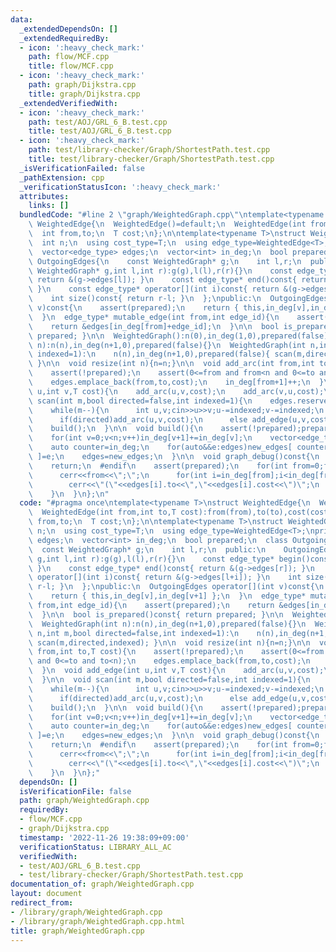 ```yaml
---
data:
  _extendedDependsOn: []
  _extendedRequiredBy:
  - icon: ':heavy_check_mark:'
    path: flow/MCF.cpp
    title: flow/MCF.cpp
  - icon: ':heavy_check_mark:'
    path: graph/Dijkstra.cpp
    title: graph/Dijkstra.cpp
  _extendedVerifiedWith:
  - icon: ':heavy_check_mark:'
    path: test/AOJ/GRL_6_B.test.cpp
    title: test/AOJ/GRL_6_B.test.cpp
  - icon: ':heavy_check_mark:'
    path: test/library-checker/Graph/ShortestPath.test.cpp
    title: test/library-checker/Graph/ShortestPath.test.cpp
  _isVerificationFailed: false
  _pathExtension: cpp
  _verificationStatusIcon: ':heavy_check_mark:'
  attributes:
    links: []
  bundledCode: "#line 2 \"graph/WeightedGraph.cpp\"\ntemplate<typename T>\nstruct\
    \ WeightedEdge{\n  WeightedEdge()=default;\n  WeightedEdge(int from,int to,T cost):from(from),to(to),cost(cost){}\n\
    \  int from,to;\n  T cost;\n};\n\ntemplate<typename T>\nstruct WeightedGraph{\n\
    \  int n;\n  using cost_type=T;\n  using edge_type=WeightedEdge<T>;\nprivate:\n\
    \  vector<edge_type> edges;\n  vector<int> in_deg;\n  bool prepared;\n  class\
    \ OutgoingEdges{\n    const WeightedGraph* g;\n    int l,r;\n  public:\n    OutgoingEdges(const\
    \ WeightedGraph* g,int l,int r):g(g),l(l),r(r){}\n    const edge_type* begin()const{\
    \ return &(g->edges[l]); }\n    const edge_type* end()const{ return &(g->edges[r]);\
    \ }\n    const edge_type* operator[](int i)const{ return &(g->edges[l+i]); }\n\
    \    int size()const{ return r-l; }\n  };\npublic:\n  OutgoingEdges operator[](int\
    \ v)const{\n    assert(prepared);\n    return { this,in_deg[v],in_deg[v+1] };\n\
    \  }\n  edge_type* mutable_edge(int from,int edge_id){\n    assert(prepared);\n\
    \    return &edges[in_deg[from]+edge_id];\n  }\n\n  bool is_prepared()const{ return\
    \ prepared; }\n\n  WeightedGraph():n(0),in_deg(1,0),prepared(false){}\n  WeightedGraph(int\
    \ n):n(n),in_deg(n+1,0),prepared(false){}\n  WeightedGraph(int n,int m,bool directed=false,int\
    \ indexed=1):\n    n(n),in_deg(n+1,0),prepared(false){ scan(m,directed,indexed);\
    \ }\n\n  void resize(int n){n=n;}\n\n  void add_arc(int from,int to,T cost){\n\
    \    assert(!prepared);\n    assert(0<=from and from<n and 0<=to and to<n);\n\
    \    edges.emplace_back(from,to,cost);\n    in_deg[from+1]++;\n  }\n  void add_edge(int\
    \ u,int v,T cost){\n    add_arc(u,v,cost);\n    add_arc(v,u,cost);\n  }\n\n  void\
    \ scan(int m,bool directed=false,int indexed=1){\n    edges.reserve(directed?m:2*m);\n\
    \    while(m--){\n      int u,v;cin>>u>>v;u-=indexed;v-=indexed;\n      T cost;cin>>cost;\n\
    \      if(directed)add_arc(u,v,cost);\n      else add_edge(u,v,cost);\n    }\n\
    \    build();\n  }\n\n  void build(){\n    assert(!prepared);prepared=true;\n\
    \    for(int v=0;v<n;v++)in_deg[v+1]+=in_deg[v];\n    vector<edge_type> new_edges(in_deg.back());\n\
    \    auto counter=in_deg;\n    for(auto&&e:edges)new_edges[ counter[e.from]++\
    \ ]=e;\n    edges=new_edges;\n  }\n\n  void graph_debug()const{\n  #ifndef __LOCAL\n\
    \    return;\n  #endif\n    assert(prepared);\n    for(int from=0;from<n;from++){\n\
    \      cerr<<from<<\";\";\n      for(int i=in_deg[from];i<in_deg[from+1];i++)\n\
    \        cerr<<\"(\"<<edges[i].to<<\",\"<<edges[i].cost<<\")\";\n      cerr<<endl;\n\
    \    }\n  }\n};\n"
  code: "#pragma once\ntemplate<typename T>\nstruct WeightedEdge{\n  WeightedEdge()=default;\n\
    \  WeightedEdge(int from,int to,T cost):from(from),to(to),cost(cost){}\n  int\
    \ from,to;\n  T cost;\n};\n\ntemplate<typename T>\nstruct WeightedGraph{\n  int\
    \ n;\n  using cost_type=T;\n  using edge_type=WeightedEdge<T>;\nprivate:\n  vector<edge_type>\
    \ edges;\n  vector<int> in_deg;\n  bool prepared;\n  class OutgoingEdges{\n  \
    \  const WeightedGraph* g;\n    int l,r;\n  public:\n    OutgoingEdges(const WeightedGraph*\
    \ g,int l,int r):g(g),l(l),r(r){}\n    const edge_type* begin()const{ return &(g->edges[l]);\
    \ }\n    const edge_type* end()const{ return &(g->edges[r]); }\n    const edge_type*\
    \ operator[](int i)const{ return &(g->edges[l+i]); }\n    int size()const{ return\
    \ r-l; }\n  };\npublic:\n  OutgoingEdges operator[](int v)const{\n    assert(prepared);\n\
    \    return { this,in_deg[v],in_deg[v+1] };\n  }\n  edge_type* mutable_edge(int\
    \ from,int edge_id){\n    assert(prepared);\n    return &edges[in_deg[from]+edge_id];\n\
    \  }\n\n  bool is_prepared()const{ return prepared; }\n\n  WeightedGraph():n(0),in_deg(1,0),prepared(false){}\n\
    \  WeightedGraph(int n):n(n),in_deg(n+1,0),prepared(false){}\n  WeightedGraph(int\
    \ n,int m,bool directed=false,int indexed=1):\n    n(n),in_deg(n+1,0),prepared(false){\
    \ scan(m,directed,indexed); }\n\n  void resize(int n){n=n;}\n\n  void add_arc(int\
    \ from,int to,T cost){\n    assert(!prepared);\n    assert(0<=from and from<n\
    \ and 0<=to and to<n);\n    edges.emplace_back(from,to,cost);\n    in_deg[from+1]++;\n\
    \  }\n  void add_edge(int u,int v,T cost){\n    add_arc(u,v,cost);\n    add_arc(v,u,cost);\n\
    \  }\n\n  void scan(int m,bool directed=false,int indexed=1){\n    edges.reserve(directed?m:2*m);\n\
    \    while(m--){\n      int u,v;cin>>u>>v;u-=indexed;v-=indexed;\n      T cost;cin>>cost;\n\
    \      if(directed)add_arc(u,v,cost);\n      else add_edge(u,v,cost);\n    }\n\
    \    build();\n  }\n\n  void build(){\n    assert(!prepared);prepared=true;\n\
    \    for(int v=0;v<n;v++)in_deg[v+1]+=in_deg[v];\n    vector<edge_type> new_edges(in_deg.back());\n\
    \    auto counter=in_deg;\n    for(auto&&e:edges)new_edges[ counter[e.from]++\
    \ ]=e;\n    edges=new_edges;\n  }\n\n  void graph_debug()const{\n  #ifndef __LOCAL\n\
    \    return;\n  #endif\n    assert(prepared);\n    for(int from=0;from<n;from++){\n\
    \      cerr<<from<<\";\";\n      for(int i=in_deg[from];i<in_deg[from+1];i++)\n\
    \        cerr<<\"(\"<<edges[i].to<<\",\"<<edges[i].cost<<\")\";\n      cerr<<endl;\n\
    \    }\n  }\n};"
  dependsOn: []
  isVerificationFile: false
  path: graph/WeightedGraph.cpp
  requiredBy:
  - flow/MCF.cpp
  - graph/Dijkstra.cpp
  timestamp: '2022-11-26 19:38:09+09:00'
  verificationStatus: LIBRARY_ALL_AC
  verifiedWith:
  - test/AOJ/GRL_6_B.test.cpp
  - test/library-checker/Graph/ShortestPath.test.cpp
documentation_of: graph/WeightedGraph.cpp
layout: document
redirect_from:
- /library/graph/WeightedGraph.cpp
- /library/graph/WeightedGraph.cpp.html
title: graph/WeightedGraph.cpp
---
```

